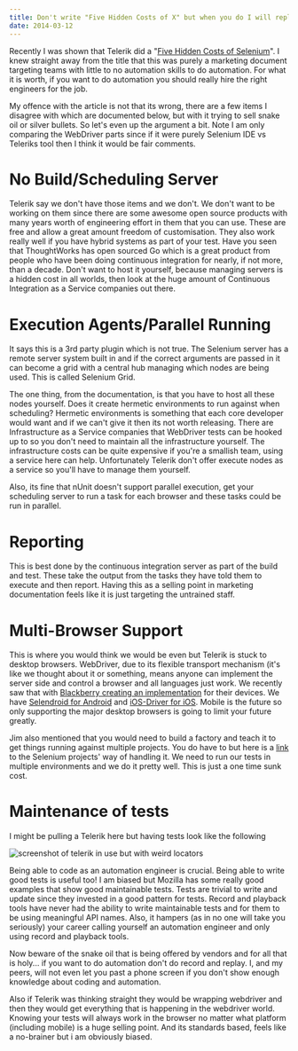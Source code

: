 ```yaml
---
title: Don't write "Five Hidden Costs of X" but when you do I will reply
date: 2014-03-12
---
```


Recently I was shown that Telerik did a "[Five Hidden Costs of Selenium](http://blogs.telerik.com/jimholmes/posts/14-03-07/five-hidden-costs-of-selenium)". I knew straight away from the title that this was purely a marketing document targeting teams with little to no automation skills to do automation. For what it is worth, if you want to do automation you should really hire the right engineers for the job.

My offence with the article is not that its wrong, there are a few items I disagree with which are documented below, but with it trying to sell snake oil or silver bullets. So let's even up the argument a bit. Note I am only comparing the WebDriver parts since if it were purely Selenium IDE vs Teleriks tool then I think it would be fair comments.

# No Build/Scheduling Server

Telerik say we don't have those items and we don't. We don't want to be working on them since there are some awesome open source products with many years worth of engineering effort in them that you can use. These are free and allow a great amount freedom of customisation. They also work really well if you have hybrid systems as part of your test. Have you seen that ThoughtWorks has open sourced Go which is a great product from people who have been doing continuous integration for nearly, if not more, than a decade. Don't want to host it yourself, because managing servers is a hidden cost in all worlds, then look at the huge amount of Continuous Integration as a Service companies out there.

# Execution Agents/Parallel Running

It says this is a 3rd party plugin which is not true. The Selenium server has a remote server system built in and if the correct arguments are passed in it can become a grid with a central hub managing which nodes are being used. This is called Selenium Grid.

The one thing, from the documentation, is that you have to host all these nodes yourself. Does it create hermetic environments to run against when scheduling? Hermetic environments is something that each core developer would want and if we can't give it then its not worth releasing. There are Infrastructure as a Service companies that WebDriver tests can be hooked up to so you don't need to maintain all the infrastructure yourself. The infrastructure costs can be quite expensive if you're a smallish team, using a service here can help. Unfortunately Telerik don't offer execute nodes as a service so you'll have to manage them yourself.

Also, its fine that nUnit doesn't support parallel execution, get your scheduling server to run a task for each browser and these tasks could be run in parallel.

# Reporting

This is best done by the continuous integration server as part of the build and test. These take the output from the tasks they have told them to execute and then report. Having this as a selling point in marketing documentation feels like it is just targeting the untrained staff.

# Multi-Browser Support

This is where you would think we would be even but Telerik is stuck to desktop browsers. WebDriver, due to its flexible transport mechanism (it's like we thought about it or something, means anyone can implement the server side and control a browser and all languages just work. We recently saw that with [Blackberry creating an implementation](http://devblog.blackberry.com/2014/02/selenium-support-in-blackberry-10/) for their devices. We have [Selendroid for Android](http://selendroid.io/) and [iOS-Driver for iOS](http://ios-driver.github.io/ios-driver/). Mobile is the future so only supporting the major desktop browsers is going to limit your future greatly.

Jim also mentioned that you would need to build a factory and teach it to get things running against multiple projects. You do have to but here is a [link](https://code.google.com/p/selenium/source/browse/dotnet/test/common/Environment/) to the Selenium projects' way of handling it. We need to run our tests in multiple environments and we do it pretty well. This is just a one time sunk cost.

# Maintenance of tests

I might be pulling a Telerik here but having tests look like the following 

![screenshot of telerik in use but with weird locators](/img/telerik-features.jpg)

Being able to code as an automation engineer is crucial. Being able to write good tests is useful too! I am biased but Mozilla has some really good examples that show good maintainable tests. Tests are trivial to write and update since they invested in a good pattern for tests. Record and playback tools have never had the ability to write maintainable tests and for them to be using meaningful API names. Also, it hampers (as in no one will take you seriously) your career calling yourself an automation engineer and only using record and playback tools.

Now beware of the snake oil that is being offered by vendors and for all that is holy... if you want to do automation don't do record and replay. I, and my peers, will not even let you past a phone screen if you don't show enough knowledge about coding and automation.

Also if Telerik was thinking straight they would be wrapping webdriver and then they would get everything that is happening in the webdriver world. Knowing your tests will always work in the browser no matter what platform (including mobile) is a huge selling point. And its standards based, feels like a no-brainer but i am obviously biased. 